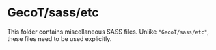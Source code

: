 # GecoT/sass/etc

This folder contains miscellaneous SASS files. Unlike `"GecoT/sass/etc"`, these files
need to be used explicitly.
